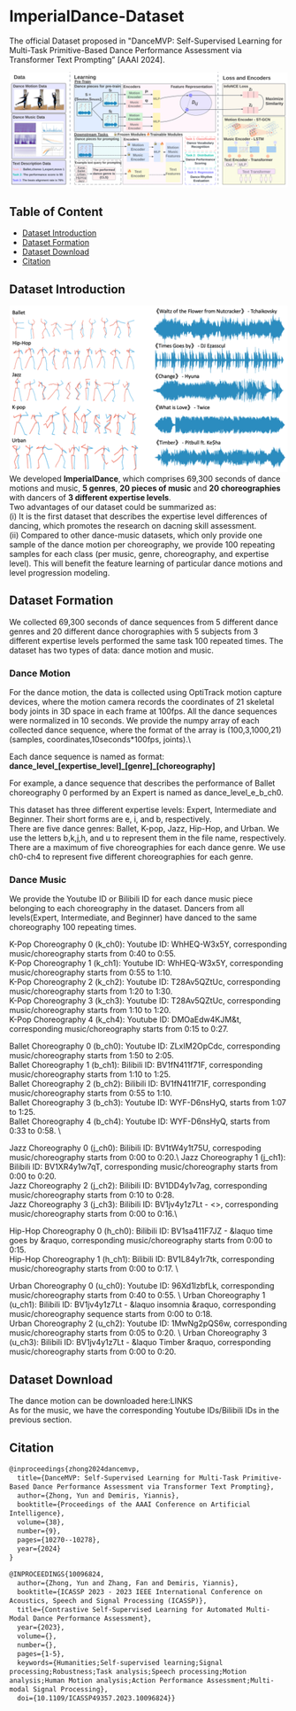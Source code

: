 # ImperialDance-Dataset
The official Dataset proposed in "DanceMVP: Self-Supervised Learning for Multi-Task Primitive-Based Dance Performance Assessment via Transformer Text Prompting” [AAAI 2024].

![p](https://github.com/YunZhongNikki/ImperialDance-Dataset/blob/main/new_frameworkk_large-1.png)

## Table of Content
* [Dataset Introduction](Dataset-Introduction)
* [Dataset Formation](Dataset-Formation)
* [Dataset Download](Dataset-Download)
* [Citation](Citation)

## Dataset Introduction
![dataset_sample](https://github.com/YunZhongNikki/ImperialDance-Dataset/blob/main/dataset_sample.png)
We developed **ImperialDance**, which comprises 69,300 seconds of dance motions and music, **5 genres**, **20 pieces of music** and **20 choreographies** with dancers of **3 different expertise levels**.\
Two advantages of our dataset could be summarized as:\
(i) It is the first dataset that describes the expertise level differences of dancing, which promotes the research on dacning skill assessment. \
(ii) Compared to other dance-music datasets, which only provide one sample of the dance motion per choreography, we provide 100 repeating samples for each class (per music, genre, choreography, and expertise level). This will benefit the feature learning of particular dance motions and level progression modeling. 

## Dataset Formation
We collected 69,300 seconds of dance sequences from 5 different dance genres and 20 different dance chorographies with 5 subjects from 3 different expertise levels performed the same task 100 repeated times. The dataset has two types of data: dance motion and music.
### Dance Motion
For the dance motion, the data is collected using OptiTrack motion capture devices, where the motion camera records the coordinates of 21 skeletal body joints in 3D space in each frame at 100fps. All the dance sequences were normalized in 10 seconds. We provide the numpy array of each collected dance sequence, where the format of the array is (100,3,1000,21)  (samples, coordinates,10seconds\*100fps, joints).\

Each dance sequence is named as format: **dance_level_[expertise_level]\_[genre]\_[choreography]**

For example, a dance sequence that describes the performance of Ballet choreography 0 performed by an Expert is named as dance_level_e_b_ch0.

This dataset has three different expertise levels: Expert, Intermediate and Beginner. Their short forms are e, i, and b, respectively.\
There are five dance genres: Ballet, K-pop, Jazz, Hip-Hop, and Urban. We use the letters b,k,j,h, and u to represent them in the file name, respectively.\
There are a maximum of five choreographies for each dance genre. We use ch0-ch4 to represent five different choreographies for each genre.
### Dance Music
We provide the Youtube ID or Bilibili ID for each dance music piece belonging to each choreography in the dataset. Dancers from all levels(Expert, Intermediate, and Beginner) have danced to the same choreography 100 repeating times.

K-Pop Choreography 0 (k_ch0): Youtube ID: WhHEQ-W3x5Y, corresponding music/choreography starts from 0:40 to 0:55. \
K-Pop Choreography 1 (k_ch1): Youtube ID: WhHEQ-W3x5Y, corresponding music/choreography starts from 0:55 to 1:10.\
K-Pop Choreography 2 (k_ch2): Youtube ID: T28Av5QZtUc, corresponding music/choreography starts from 1:20 to 1:30. \
K-Pop Choreography 3 (k_ch3): Youtube ID: T28Av5QZtUc, corresponding music/choreography starts from 1:10 to 1:20.\
K-Pop Choreography 4 (k_ch4): Youtube ID: DMOaEdw4KJM&t, corresponding music/choreography starts from 0:15 to 0:27. 

Ballet Choreography 0 (b_ch0): Youtube ID: ZLxIM2OpCdc, corresponding music/choreography starts from 1:50 to 2:05. \
Ballet Choreography 1 (b_ch1): Bilibili ID: BV1fN411f71F, corresponding music/choreography starts from 1:10 to 1:25.\
Ballet Choreography 2 (b_ch2): Bilibili ID: BV1fN411f71F, corresponding music/choreography starts from 0:55 to 1:10.\
Ballet Choreography 3 (b_ch3): Youtube ID: WYF-D6nsHyQ, starts from 1:07 to 1:25.  \
Ballet Choreography 4 (b_ch4): Youtube ID: WYF-D6nsHyQ, starts from 0:33 to 0:58. \  

Jazz Choreography 0 (j_ch0): Bilibili ID: BV1tW4y1t75U, correspoding music/choreography starts from 0:00 to 0:20.\ 
Jazz Choreography 1 (j_ch1): Bilibili ID: BV1XR4y1w7qT, corresponding music/choreography starts from 0:00 to 0:20.\
Jazz Choreography 2 (j_ch2): Bilibili ID: BV1DD4y1v7ag, corresponding music/choreography starts from 0:10 to 0:28.\
Jazz Choreography 3 (j_ch3): Bilibili ID: BV1jv4y1z7Lt - <<change>>, corresponding music/choreography starts from 0:00 to 0:16.\

Hip-Hop Choreography 0 (h_ch0): Bilibili ID: BV1sa411F7JZ - &laquo time goes by &raquo, corresponding music/choreography starts from 0:00 to 0:15. \
Hip-Hop Choreography 1 (h_ch1):  Bilibili ID: BV1L84y1r7tk, corresponding music/choreography starts from 0:00 to 0:17. \

Urban Choreography 0 (u_ch0): Youtube ID: 96Xd1lzbfLk, corresponding music/choreography starts from 0:40 to 0:55. \ 
Urban Choreography 1 (u_ch1): Bilibili ID: BV1jv4y1z7Lt - &laquo insomnia &raquo, corresponding music/choreography sequence starts from 0:00 to 0:18.\
Urban Choreography 2 (u_ch2): Youtube ID: 1MwNg2pQS6w, corresponding music/choreography  starts from 0:05 to 0:20. \ 
Urban Choreography 3 (u_ch3): Bilibili ID: BV1jv4y1z7Lt - &laquo Timber &raquo, corresponding music/choreography starts from 0:00 to 0:20.

## Dataset Download
The dance motion can be downloaded here:LINKS\
As for the music, we have the corresponding Youtube IDs/Bilibili IDs in the previous section.

## Citation
```
@inproceedings{zhong2024dancemvp,
  title={DanceMVP: Self-Supervised Learning for Multi-Task Primitive-Based Dance Performance Assessment via Transformer Text Prompting},
  author={Zhong, Yun and Demiris, Yiannis},
  booktitle={Proceedings of the AAAI Conference on Artificial Intelligence},
  volume={38},
  number={9},
  pages={10270--10278},
  year={2024}
}
```
```
@INPROCEEDINGS{10096824,
  author={Zhong, Yun and Zhang, Fan and Demiris, Yiannis},
  booktitle={ICASSP 2023 - 2023 IEEE International Conference on Acoustics, Speech and Signal Processing (ICASSP)}, 
  title={Contrastive Self-Supervised Learning for Automated Multi-Modal Dance Performance Assessment}, 
  year={2023},
  volume={},
  number={},
  pages={1-5},
  keywords={Humanities;Self-supervised learning;Signal processing;Robustness;Task analysis;Speech processing;Motion analysis;Human Motion analysis;Action Performance Assessment;Multi-modal Signal Processing},
  doi={10.1109/ICASSP49357.2023.10096824}}
```
